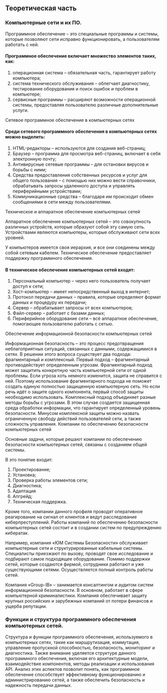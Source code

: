 ## Теоретическая часть
### Компьютерные сети и их ПО.
Программное обеспечение – это специальные программы и системы, которые позволяют сети исправно функционировать, а пользователям работать с ней.

#### Программное обеспечение включает множество элементов таких, как:
1. операционная система – обязательная часть, гарантирует работу компьютера;
2. система технического обслуживания – облегчает диагностику, тестирование оборудования и поиск ошибок и проблем в компьютере;
3. сервисные программы – расширяют возможности операционной системы, предоставляя пользователю различные дополнительные услуги.

Сетевое программное обеспечение в компьютерных сетях
#### Среди сетевого программного обеспечения в компьютерных сетях можно выделить:
1. HTML-редакторы – используются для создания веб-страниц;
2. Браузер – программа для просмотра веб-страниц, включает в себя электронную почту;
3. Антивирусные сетевые программы – для остановки вирусов и борьбы с ними;
4. Средства предоставления собственных ресурсов и услуг для общего пользования – с помощью них можно вести справочники, обрабатывать запросы удаленного доступа и управлять периферийными устройствами;
5. Коммуникационные средства – благодаря им происходит обмен сообщениями в сети между пользователями.

Техническое и аппаратное обеспечение компьютерных сетей

Аппаратное обеспечение компьютерных сетей – это совокупность различных устройств, которые образуют собой эту самую сеть. Устройствами являются компьютеры, которые обслуживают сети всех уровней.

У компьютеров имеется своя иерархия, и все они соединены между собой сетевым кабелем. Техническое обеспечение предоставляет поддержку программного обеспечения.

#### В техническое обеспечение компьютерных сетей входят:
1. Персональный компьютер – через него пользователь получает доступ к сети;
2. Хост-компьютер – имеет непосредственный выход в интернет;
3. Протокол передачи данных – правила, которые определяют формат данных и процедуру их передачи;
4. Сервер – обрабатывает запросы от всех компьютеров;
5. Файл-сервер – работает с базами данных;
6. Периферийное оборудование сети – всё аппаратное обеспечение, помогающее пользователю работать с сетью.

Обеспечение информационной безопасности компьютерных сетей

Информационная безопасность – это процесс предотвращения неблагоприятных ситуаций, связанных с данными, содержащимися в сетях. В решении этого вопроса существует два подхода: фрагментарный и комплексный.
Первый подход – фрагментарный противодействует определенным угрозам. Фрагментарный подход может защитить конкретную часть компьютерной сети от одной проблемы.
Если угроза хоть немного изменится, защита не справится с ней. Поэтому использование фрагментарного подхода не поможет создать единую полностью защищенную компьютерную сеть. Но если речь идёт о защите одного компонента, первый способ защиты необходимо использовать.
Комплексный подход объединяет разные методы борьбы с угрозами. В этом случае создается защищенная среда обработки информации, что гарантирует определенный уровень безопасности.
Минусом комплексной защиты можно назвать ограниченную свободу действий пользователей сети, а также сложность управления.
Компании по обеспечению безопасности компьютерных сетей

Основные задачи, которые решают компании по обеспечению безопасности компьютерных сетей, связаны с созданием общей системы.

В это понятие входит:
1. Проектирование;
2. Установка;
3. Проверка работы элементов сети;
4. Диагностика;
5. Адаптация
6. Апгрейд;
7. Техническая поддержка.

Кроме того, компании данного профиля проводят оперативное реагирование на сигнал от клиентов и ведут расследование киберпреступлений. Работы компаний по обеспечению безопасности компьютерных сетей состоит и в создании систем по предупреждению кибератак.

Например, компания «ЮМ Системы Безопасности» обслуживает компьютерные сети и структурированные кабельные системы.
Специалисты приезжают по вызову, проводят свое исследование и подбирают самое подходящее оборудование.
Помимо поддержки сетей, которые создаются фирмой, сотрудники работают и уже существующими сетями. Осуществляется полный контроль работы сетей.

Компания «Group-IB» – занимается консалтингом и аудитом систем информационной безопасности. В основном, работает в сфере компьютерной криминалистики. Компания обеспечивает защиту крупных российских и зарубежных компаний от потери финансов и ущерба репутации.

### Функции и структура программного обеспечения компьютерных сетей.  
Структура и функции программного обеспечения, используемого в компьютерных сетях, такие как маршрутизация, коммутация, управление пропускной способностью, безопасность, мониторинг и диагностика. Также внимание уделяется структуре данного программного обеспечения, включая его архитектурные модели, взаимодействие компонентов, методы реализации и использования API. Анализ этих аспектов позволит понять, как программное обеспечение способствует эффективному функционированию и администрированию сетей, а также обеспечить безопасность и надежность передачи данных.

